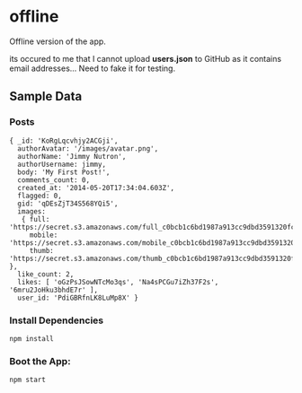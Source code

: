 offline
=======

Offline version of the app.

its occured to me that I cannot upload **users.json** to GitHub
as it contains email addresses... Need to fake it for testing.

## Sample Data

### Posts

```
{ _id: 'KoRgLqcvhjy2ACGji',
  authorAvatar: '/images/avatar.png',
  authorName: 'Jimmy Nutron',
  authorUsername: jimmy,
  body: 'My First Post!',
  comments_count: 0,
  created_at: '2014-05-20T17:34:04.603Z',
  flagged: 0,
  gid: 'qDEsZjT34S568YQi5',
  images:
   { full: 'https://secret.s3.amazonaws.com/full_c0bcb1c6bd1987a913cc9dbd3591320fca999113.png',
     mobile: 'https://secret.s3.amazonaws.com/mobile_c0bcb1c6bd1987a913cc9dbd3591320fca999113.png',
     thumb: 'https://secret.s3.amazonaws.com/thumb_c0bcb1c6bd1987a913cc9dbd3591320fca999113.png' },
  like_count: 2,
  likes: [ 'oGzPsJSowNTcMo3qs', 'Na4sPCGu7iZh37F2s', '6mru2JoHku3bhdE7r' ],
  user_id: 'PdiGBRfnLK8LuMp8X' }
```


### Install Dependencies

```
npm install
```

### Boot the App:

```
npm start
```

